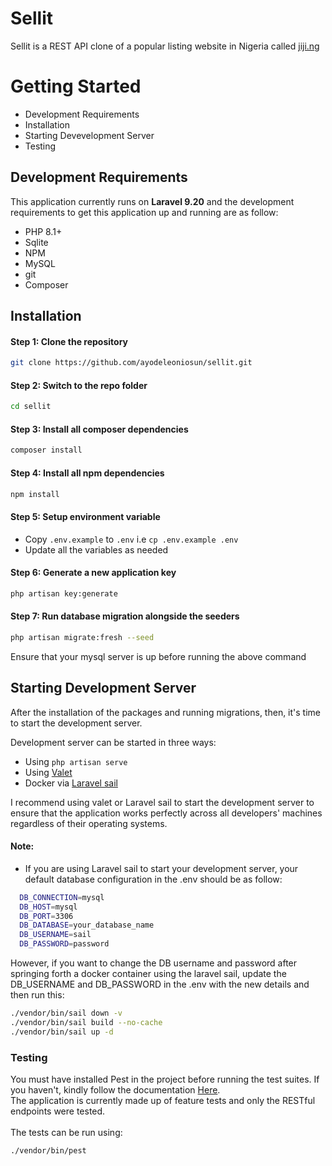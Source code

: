 # Sellit

Sellit is a REST API clone of a popular listing website in Nigeria called [jiji.ng](https://jiji.ng)

# Getting Started

* Development Requirements
* Installation
* Starting Devevelopment Server
* Testing

## Development Requirements

This application currently runs on <b>Laravel 9.20</b> and the development requirements to get this application up and
running are as follow:

* PHP 8.1+
* Sqlite
* NPM
* MySQL
* git
* Composer

## Installation

#### Step 1: Clone the repository

```bash
git clone https://github.com/ayodeleoniosun/sellit.git
```

#### Step 2: Switch to the repo folder

```bash
cd sellit
```

#### Step 3: Install all composer dependencies

```bash
composer install
```

#### Step 4: Install all npm dependencies

```bash
npm install
```

#### Step 5: Setup environment variable

- Copy `.env.example` to `.env` i.e `cp .env.example .env`
- Update all the variables as needed

#### Step 6: Generate a new application key

```bash
php artisan key:generate
``` 

#### Step 7: Run database migration alongside the seeders

```bash
php artisan migrate:fresh --seed
``` 

Ensure that your mysql server is up before running the above command

## Starting Development Server

After the installation of the packages and running migrations, then, it's time to start the development server.

Development server can be started in three ways:

* Using ```php artisan serve```
* Using [Valet](https://laravel.com/docs/8.x/valet)
* Docker via [Laravel sail](https://laravel.com/docs/8.x/sail)

I recommend using valet or Laravel sail to start the development server to ensure that the application works perfectly
across all developers' machines regardless of their operating systems.

#### Note:

* If you are using Laravel sail to start your development server, your default database configuration in the .env should
  be as follow:

```bash
  DB_CONNECTION=mysql
  DB_HOST=mysql
  DB_PORT=3306
  DB_DATABASE=your_database_name
  DB_USERNAME=sail
  DB_PASSWORD=password
```

However, if you want to change the DB username and password after springing forth a docker container using the laravel
sail, update the DB_USERNAME and DB_PASSWORD in the .env with the new details and then run this:

```bash
./vendor/bin/sail down -v
./vendor/bin/sail build --no-cache
./vendor/bin/sail up -d
```

### Testing

You must have installed Pest in the project before running the test suites. If you haven't, kindly follow the
documentation [Here](https://pestphp.com/docs/installation). <br/>
The application is currently made up of feature tests and only the RESTful endpoints were tested. <br/><br/>The tests
can be run using:

```bash
./vendor/bin/pest
```

